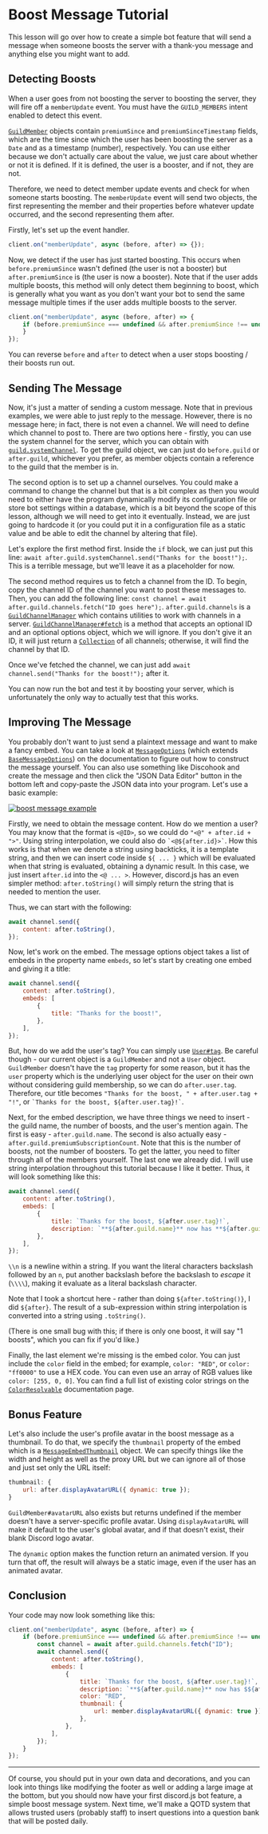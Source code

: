 # Boost Message Tutorial

This lesson will go over how to create a simple bot feature that will send a message when someone boosts the server with a thank-you message and anything else you might want to add.

## Detecting Boosts

When a user goes from not boosting the server to boosting the server, they will fire off a `memberUpdate` event. You must have the `GUILD_MEMBERS` intent enabled to detect this event.

[`GuildMember`](https://discord.js.org/#/docs/discord.js/stable/class/GuildMember) objects contain `premiumSince` and `premiumSinceTimestamp` fields, which are the time since which the user has been boosting the server as a `Date` and as a timestamp (number), respectively. You can use either because we don't actually care about the value, we just care about whether or not it is defined. If it is defined, the user is a booster, and if not, they are not.

Therefore, we need to detect member update events and check for when someone starts boosting. The `memberUpdate` event will send two objects, the first representing the member and their properties before whatever update occurred, and the second representing them after.

Firstly, let's set up the event handler.

```js
client.on("memberUpdate", async (before, after) => {});
```

Now, we detect if the user has just started boosting. This occurs when `before.premiumSince` wasn't defined (the user is not a booster) but `after.premiumSince` is (the user is now a booster). Note that if the user adds multiple boosts, this method will only detect them beginning to boost, which is generally what you want as you don't want your bot to send the same message multiple times if the user adds multiple boosts to the server.

```js
client.on("memberUpdate", async (before, after) => {
    if (before.premiumSince === undefined && after.premiumSince !== undefined) {
    }
});
```

You can reverse `before` and `after` to detect when a user stops boosting / their boosts run out.

## Sending The Message

Now, it's just a matter of sending a custom message. Note that in previous examples, we were able to just reply to the message. However, there is no message here; in fact, there is not even a channel. We will need to define which channel to post to. There are two options here - firstly, you can use the system channel for the server, which you can obtain with [`guild.systemChannel`](https://discord.js.org/#/docs/discord.js/stable/class/Guild?scrollTo=systemChannel). To get the guild object, we can just do `before.guild` or `after.guild`, whichever you prefer, as member objects contain a reference to the guild that the member is in.

The second option is to set up a channel ourselves. You could make a command to change the channel but that is a bit complex as then you would need to either have the program dynamically modify its configuration file or store bot settings within a database, which is a bit beyond the scope of this lesson, although we will need to get into it eventually. Instead, we are just going to hardcode it (or you could put it in a configuration file as a static value and be able to edit the channel by altering that file).

Let's explore the first method first. Inside the `if` block, we can just put this line: `await after.guild.systemChannel.send("Thanks for the boost!");`. This is a terrible message, but we'll leave it as a placeholder for now.

The second method requires us to fetch a channel from the ID. To begin, copy the channel ID of the channel you want to post these messages to. Then, you can add the following line: `const channel = await after.guild.channels.fetch("ID goes here");`. `after.guild.channels` is a [`GuildChannelManager`](https://discord.js.org/#/docs/discord.js/stable/class/GuildChannelManager) which contains utilities to work with channels in a server. [`GuildChannelManager#fetch`](https://discord.js.org/#/docs/discord.js/stable/class/GuildChannelManager?scrollTo=fetch) is a method that accepts an optional ID and an optional options object, which we will ignore. If you don't give it an ID, it will just return a [`Collection`](https://discord.js.org/#/docs/collection/main/class/Collection) of all channels; otherwise, it will find the channel by that ID.

Once we've fetched the channel, we can just add `await channel.send("Thanks for the boost!");` after it.

You can now run the bot and test it by boosting your server, which is unfortunately the only way to actually test that this works.

## Improving The Message

You probably don't want to just send a plaintext message and want to make a fancy embed. You can take a look at [`MessageOptions`](https://discord.js.org/#/docs/discord.js/stable/typedef/MessageOptions) (which extends [`BaseMessageOptions`](https://discord.js.org/#/docs/discord.js/stable/typedef/BaseMessageOptions)) on the documentation to figure out how to construct the message yourself. You can also use something like Discohook and create the message and then click the "JSON Data Editor" button in the bottom left and copy-paste the JSON data into your program. Let's use a basic example:

[![boost message example][1]][1]

Firstly, we need to obtain the message content. How do we mention a user? You may know that the format is `<@ID>`, so we could do `"<@" + after.id + ">"`. Using string interpolation, we could also do `` `<@${after.id}>` ``. How this works is that when we denote a string using backticks, it is a template string, and then we can insert code inside `${ ... }` which will be evaluated when that string is evaluated, obtaining a dynamic result. In this case, we just insert `after.id` into the `<@ ... >`. However, discord.js has an even simpler method: `after.toString()` will simply return the string that is needed to mention the user.

Thus, we can start with the following:

```js
await channel.send({
    content: after.toString(),
});
```

Now, let's work on the embed. The message options object takes a list of embeds in the property name `embeds`, so let's start by creating one embed and giving it a title:

```js
await channel.send({
    content: after.toString(),
    embeds: [
        {
            title: "Thanks for the boost!",
        },
    ],
});
```

But, how do we add the user's tag? You can simply use [`User#tag`](https://discord.js.org/#/docs/discord.js/stable/class/User?scrollTo=tag). Be careful though - our current object is a `GuildMember` and not a `User` object. `GuildMember` doesn't have the `tag` property for some reason, but it has the `user` property which is the underlying user object for the user on their own without considering guild membership, so we can do `after.user.tag`. Therefore, our title becomes `"Thanks for the boost, " + after.user.tag + "!"`, or `` `Thanks for the boost, ${after.user.tag}!` ``.

Next, for the embed description, we have three things we need to insert - the guild name, the number of boosts, and the user's mention again. The first is easy - `after.guild.name`. The second is also actually easy - `after.guild.premiumSubscriptionCount`. Note that this is the number of boosts, not the number of boosters. To get the latter, you need to filter through all of the members yourself. The last one we already did. I will use string interpolation throughout this tutorial because I like it better. Thus, it will look something like this:

```js
await channel.send({
    content: after.toString(),
    embeds: [
        {
            title: `Thanks for the boost, ${after.user.tag}!`,
            description: `**${after.guild.name}** now has **${after.guild.premiumSubscriptionCount}** boosts!\n\nThank you for supporting the server, ${after}!`,
        },
    ],
});
```

`\\n` is a newline within a string. If you want the literal characters backslash followed by an `n`, put another backslash before the backslash to _escape_ it (`\\\\`), making it evaluate as a literal backslash character.

Note that I took a shortcut here - rather than doing `${after.toString()}`, I did `${after}`. The result of a sub-expression within string interpolation is converted into a string using `.toString()`.

(There is one small bug with this; if there is only one boost, it will say "1 boosts", which you can fix if you'd like.)

Finally, the last element we're missing is the embed color. You can just include the `color` field in the embed; for example, `color: "RED"`, or `color: "ff0000"` to use a HEX code. You can even use an array of RGB values like `color: [255, 0, 0]`. You can find a full list of existing color strings on the [`ColorResolvable`](https://discord.js.org/#/docs/discord.js/stable/typedef/ColorResolvable) documentation page.

## Bonus Feature

Let's also include the user's profile avatar in the boost message as a thumbnail. To do that, we specify the `thumbnail` property of the embed which is a [`MessageEmbedThumbnail`](https://discord.js.org/#/docs/discord.js/stable/typedef/MessageEmbedThumbnail) object. We can specify things like the width and height as well as the proxy URL but we can ignore all of those and just set only the URL itself:

```js
thumbnail: {
    url: after.displayAvatarURL({ dynamic: true });
}
```

`GuildMember#avatarURL` also exists but returns undefined if the member doesn't have a server-specific profile avatar. Using `displayAvatarURL` will make it default to the user's global avatar, and if that doesn't exist, their blank Discord logo avatar.

The `dynamic` option makes the function return an animated version. If you turn that off, the result will always be a static image, even if the user has an animated avatar.

## Conclusion

Your code may now look something like this:

```js
client.on("memberUpdate", async (before, after) => {
    if (before.premiumSince === undefined && after.premiumSince !== undefined) {
        const channel = await after.guild.channels.fetch("ID");
        await channel.send({
            content: after.toString(),
            embeds: [
                {
                    title: `Thanks for the boost, ${after.user.tag}!`,
                    description: `**${after.guild.name}** now has $${after.guild.premiumSubscriptionCount}** boosts!\n\nThank you for supporting the server, ${after}!`,
                    color: "RED",
                    thumbnail: {
                        url: member.displayAvatarURL({ dynamic: true }),
                    },
                },
            ],
        });
    }
});
```

---

Of course, you should put in your own data and decorations, and you can look into things like modifying the footer as well or adding a large image at the bottom, but you should now have your first discord.js bot feature, a simple boost message system. Next time, we'll make a QOTD system that allows trusted users (probably staff) to insert questions into a question bank that will be posted daily.

[1]: https://i.imgur.com/apBPBwc.png
